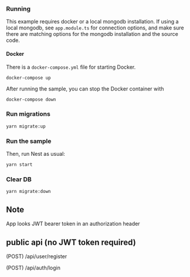 ### Running

This example requires docker or a local mongodb installation.  If using a local mongodb, see `app.module.ts` for connection options, and make sure there are matching options for the mongodb installation and the source code.

#### Docker

There is a `docker-compose.yml` file for starting Docker.

`docker-compose up`

After running the sample, you can stop the Docker container with

`docker-compose down`

### Run migrations

`yarn migrate:up`
### Run the sample

Then, run Nest as usual:

`yarn start`

### Clear DB

`yarn migrate:down`

## Note
App looks JWT bearer token in an authorization header

## public api (no JWT token required)
(POST)  /api/user/register

(POST)  /api/auth/login
